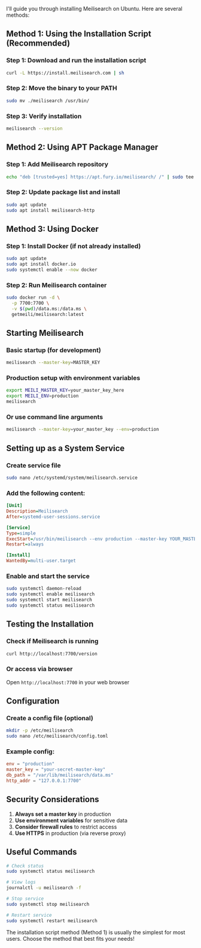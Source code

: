 I'll guide you through installing Meilisearch on Ubuntu. Here are several methods:

## Method 1: Using the Installation Script (Recommended)

### Step 1: Download and run the installation script
```bash
curl -L https://install.meilisearch.com | sh
```

### Step 2: Move the binary to your PATH
```bash
sudo mv ./meilisearch /usr/bin/
```

### Step 3: Verify installation
```bash
meilisearch --version
```

## Method 2: Using APT Package Manager

### Step 1: Add Meilisearch repository
```bash
echo "deb [trusted=yes] https://apt.fury.io/meilisearch/ /" | sudo tee /etc/apt/sources.list.d/fury.list
```

### Step 2: Update package list and install
```bash
sudo apt update
sudo apt install meilisearch-http
```

## Method 3: Using Docker

### Step 1: Install Docker (if not already installed)
```bash
sudo apt update
sudo apt install docker.io
sudo systemctl enable --now docker
```

### Step 2: Run Meilisearch container
```bash
sudo docker run -d \
  -p 7700:7700 \
  -v $(pwd)/data.ms:/data.ms \
  getmeili/meilisearch:latest
```

## Starting Meilisearch

### Basic startup (for development)
```bash
meilisearch --master-key=MASTER_KEY
```

### Production setup with environment variables
```bash
export MEILI_MASTER_KEY=your_master_key_here
export MEILI_ENV=production
meilisearch
```

### Or use command line arguments
```bash
meilisearch --master-key=your_master_key --env=production
```

## Setting up as a System Service

### Create service file
```bash
sudo nano /etc/systemd/system/meilisearch.service
```

### Add the following content:
```ini
[Unit]
Description=Meilisearch
After=systemd-user-sessions.service

[Service]
Type=simple
ExecStart=/usr/bin/meilisearch --env production --master-key YOUR_MASTER_KEY
Restart=always

[Install]
WantedBy=multi-user.target
```

### Enable and start the service
```bash
sudo systemctl daemon-reload
sudo systemctl enable meilisearch
sudo systemctl start meilisearch
sudo systemctl status meilisearch
```

## Testing the Installation

### Check if Meilisearch is running
```bash
curl http://localhost:7700/version
```

### Or access via browser
Open `http://localhost:7700` in your web browser

## Configuration

### Create a config file (optional)
```bash
mkdir -p /etc/meilisearch
sudo nano /etc/meilisearch/config.toml
```

### Example config:
```toml
env = "production"
master_key = "your-secret-master-key"
db_path = "/var/lib/meilisearch/data.ms"
http_addr = "127.0.0.1:7700"
```

## Security Considerations

1. **Always set a master key** in production
2. **Use environment variables** for sensitive data
3. **Consider firewall rules** to restrict access
4. **Use HTTPS** in production (via reverse proxy)

## Useful Commands

```bash
# Check status
sudo systemctl status meilisearch

# View logs
journalctl -u meilisearch -f

# Stop service
sudo systemctl stop meilisearch

# Restart service
sudo systemctl restart meilisearch
```

The installation script method (Method 1) is usually the simplest for most users. Choose the method that best fits your needs!
